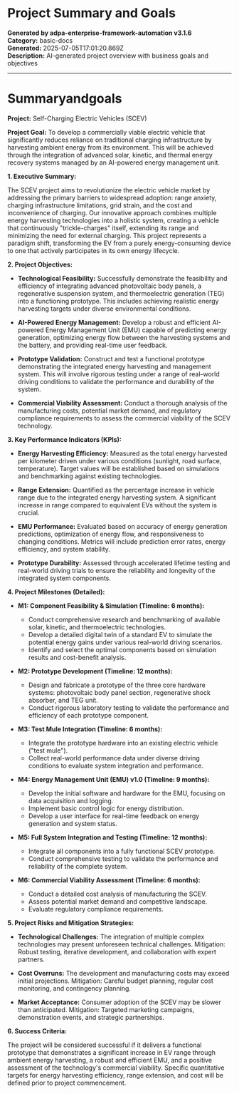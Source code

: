 # Project Summary and Goals

**Generated by adpa-enterprise-framework-automation v3.1.6**  
**Category:** basic-docs  
**Generated:** 2025-07-05T17:01:20.869Z  
**Description:** AI-generated project overview with business goals and objectives

---

# Summaryandgoals

**Project:** Self-Charging Electric Vehicles (SCEV)

**Project Goal:** To develop a commercially viable electric vehicle that significantly reduces reliance on traditional charging infrastructure by harvesting ambient energy from its environment.  This will be achieved through the integration of advanced solar, kinetic, and thermal energy recovery systems managed by an AI-powered energy management unit.


**1. Executive Summary:**

The SCEV project aims to revolutionize the electric vehicle market by addressing the primary barriers to widespread adoption: range anxiety, charging infrastructure limitations, grid strain, and the cost and inconvenience of charging.  Our innovative approach combines multiple energy harvesting technologies into a holistic system, creating a vehicle that continuously "trickle-charges" itself, extending its range and minimizing the need for external charging.  This project represents a paradigm shift, transforming the EV from a purely energy-consuming device to one that actively participates in its own energy lifecycle.


**2. Project Objectives:**

* **Technological Feasibility:** Successfully demonstrate the feasibility and efficiency of integrating advanced photovoltaic body panels, a regenerative suspension system, and thermoelectric generation (TEG) into a functioning prototype.  This includes achieving realistic energy harvesting targets under diverse environmental conditions.

* **AI-Powered Energy Management:** Develop a robust and efficient AI-powered Energy Management Unit (EMU) capable of predicting energy generation, optimizing energy flow between the harvesting systems and the battery, and providing real-time user feedback.

* **Prototype Validation:** Construct and test a functional prototype demonstrating the integrated energy harvesting and management system.  This will involve rigorous testing under a range of real-world driving conditions to validate the performance and durability of the system.

* **Commercial Viability Assessment:**  Conduct a thorough analysis of the manufacturing costs, potential market demand, and regulatory compliance requirements to assess the commercial viability of the SCEV technology.


**3. Key Performance Indicators (KPIs):**

* **Energy Harvesting Efficiency:** Measured as the total energy harvested per kilometer driven under various conditions (sunlight, road surface, temperature).  Target values will be established based on simulations and benchmarking against existing technologies.

* **Range Extension:** Quantified as the percentage increase in vehicle range due to the integrated energy harvesting system.  A significant increase in range compared to equivalent EVs without the system is crucial.

* **EMU Performance:**  Evaluated based on accuracy of energy generation predictions, optimization of energy flow, and responsiveness to changing conditions.  Metrics will include prediction error rates, energy efficiency, and system stability.

* **Prototype Durability:** Assessed through accelerated lifetime testing and real-world driving trials to ensure the reliability and longevity of the integrated system components.


**4. Project Milestones (Detailed):**

* **M1: Component Feasibility & Simulation (Timeline: 6 months):**
    * Conduct comprehensive research and benchmarking of available solar, kinetic, and thermoelectric technologies.
    * Develop a detailed digital twin of a standard EV to simulate the potential energy gains under various real-world driving scenarios.
    * Identify and select the optimal components based on simulation results and cost-benefit analysis.

* **M2: Prototype Development (Timeline: 12 months):**
    * Design and fabricate a prototype of the three core hardware systems: photovoltaic body panel section, regenerative shock absorber, and TEG unit.
    * Conduct rigorous laboratory testing to validate the performance and efficiency of each prototype component.

* **M3: Test Mule Integration (Timeline: 6 months):**
    * Integrate the prototype hardware into an existing electric vehicle ("test mule").
    * Collect real-world performance data under diverse driving conditions to evaluate system integration and performance.

* **M4: Energy Management Unit (EMU) v1.0 (Timeline: 9 months):**
    * Develop the initial software and hardware for the EMU, focusing on data acquisition and logging.
    * Implement basic control logic for energy distribution.
    * Develop a user interface for real-time feedback on energy generation and system status.

* **M5: Full System Integration and Testing (Timeline: 12 months):**
    * Integrate all components into a fully functional SCEV prototype.
    * Conduct comprehensive testing to validate the performance and reliability of the complete system.

* **M6: Commercial Viability Assessment (Timeline: 6 months):**
    * Conduct a detailed cost analysis of manufacturing the SCEV.
    * Assess potential market demand and competitive landscape.
    * Evaluate regulatory compliance requirements.


**5. Project Risks and Mitigation Strategies:**

* **Technological Challenges:**  The integration of multiple complex technologies may present unforeseen technical challenges.  Mitigation: Robust testing, iterative development, and collaboration with expert partners.

* **Cost Overruns:**  The development and manufacturing costs may exceed initial projections. Mitigation:  Careful budget planning, regular cost monitoring, and contingency planning.

* **Market Acceptance:**  Consumer adoption of the SCEV may be slower than anticipated. Mitigation:  Targeted marketing campaigns, demonstration events, and strategic partnerships.


**6. Success Criteria:**

The project will be considered successful if it delivers a functional prototype that demonstrates a significant increase in EV range through ambient energy harvesting,  a robust and efficient EMU, and a positive assessment of the technology's commercial viability.  Specific quantitative targets for energy harvesting efficiency, range extension, and cost will be defined prior to project commencement.
